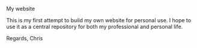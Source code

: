 <t> My website </t>

This is my first attempt to build my own website for personal use. I hope to use it as a central repository for both my professional and personal life.

Regards,
Chris
